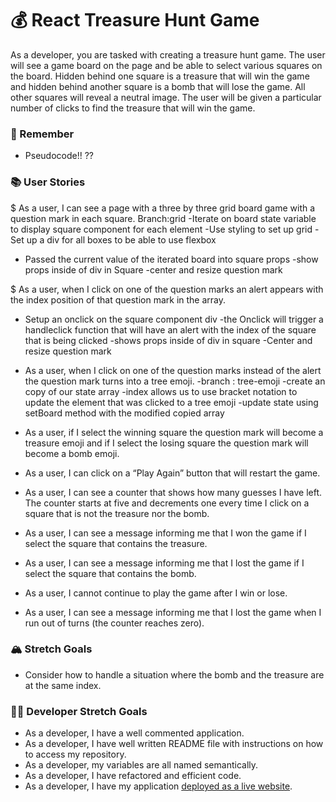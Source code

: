 # 💰 React Treasure Hunt Game

As a developer, you are tasked with creating a treasure hunt game. The user will see a game board on the page and be able to select various squares on the board. Hidden behind one square is a treasure that will win the game and hidden behind another square is a bomb that will lose the game. All other squares will reveal a neutral image. The user will be given a particular number of clicks to find the treasure that will win the game.

### 🤔 Remember

- Pseudocode!! ??
<!-- - Ask clarifying questions  for user/developer stories -->

### 📚 User Stories
<!-- each user stories is it's own branch and seperate pr -->

$ As a user, I can see a page with a three by three grid board game with a question mark in each square.
Branch:grid
-Iterate on board state variable to display square component for each element
-Use styling to set up grid
-Set up a div for all boxes to be able to use flexbox
- Passed the current value of the iterated board into square props
-show props inside of div in Square
-center and resize question mark


$ As a user, when I click on one of the question marks an alert appears with the index position of that question mark in the array.
- Setup an onclick on the square component div
-the Onclick will trigger a handleclick function that will have an alert with the index of the square that is being clicked
-shows props inside of div in square 
-Center and resize question mark

- As a user, when I click on one of the question marks instead of the alert the question mark turns into a tree emoji.
-branch : tree-emoji
-create an copy of our state array
-index allows us to use bracket notation to update the element  that was clicked to a tree emoji
-update state  using setBoard method with the modified copied array
- As a user, if I select the winning square the question mark will become a treasure emoji and if I select the losing square the question mark will become a bomb emoji.
- As a user, I can click on a “Play Again” button that will restart the game.
- As a user, I can see a counter that shows how many guesses I have left. The counter starts at five and decrements one every time I click on a square that is not the treasure nor the bomb.
- As a user, I can see a message informing me that I won the game if I select the square that contains the treasure.
- As a user, I can see a message informing me that I lost the game if I select the square that contains the bomb.
- As a user, I cannot continue to play the game after I win or lose.
- As a user, I can see a message informing me that I lost the game when I run out of turns (the counter reaches zero).

### 🏔 Stretch Goals

- Consider how to handle a situation where the bomb and the treasure are at the same index.

### 👩‍💻 Developer Stretch Goals

- As a developer, I have a well commented application.
- As a developer, I have well written README file with instructions on how to access my repository.
- As a developer, my variables are all named semantically.
- As a developer, I have refactored and efficient code.
- As a developer, I have my application [deployed as a live website](https://render.com/docs/deploy-create-react-app).
